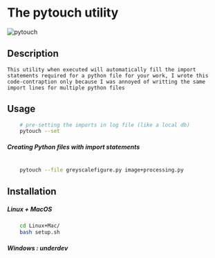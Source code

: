 # The pytouch utility


![pytouch](https://user-images.githubusercontent.com/45916202/85221930-65782500-b3d5-11ea-9c67-5376a5d702d3.gif)


## Description
    This utility when executed will automatically fill the import statements required for a python file for your work, I wrote this code-contraption only because I was annoyed of writting the same import lines for multiple python files 

## Usage

```bash
    # pre-setting the imports in log file (like a local db)
    pytouch --set
```
##### Creating Python files with import statements

```bash
    
    pytouch --file greyscalefigure.py image+processing.py
```
## Installation 
##### Linux + MacOS

```bash
    cd Linux+Mac/
    bash setup.sh
```

##### Windows : underdev

